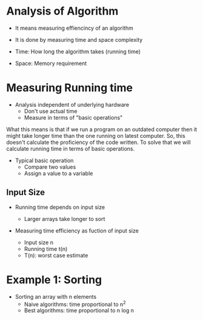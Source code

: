 # Analysis of Algorithm

- It means measuring effiencincy of an algorithm

- It is done by measuring time and space complexity

- Time: How long the algorithm takes (running time)

- Space: Memory requirement

# Measuring Running time

- Analysis independent of underlying hardware
  - Don't use actual time
  - Measure in terms of "basic operations"

 What this means is that if we run a program on an outdated computer then it might take longer time than the one running on latest computer. So, this doesn't calculate the proficiency of the code written.
To solve that we will calculate running time in terms of basic operations.

- Typical basic operation
  - Compare two values
  - Assign a value to a variable
 
## Input Size

- Running time depends on input size
  - Larger arrays take longer to sort

- Measuring time efficiency as fuction of input size
  - Input size n
  - Running time t(n)
  - T(n): worst case estimate 

# Example 1: Sorting

- Sorting an array with n elements
  - Naive algorithms: time proportional to n<sup>2</sup>
  - Best algorithms: time proportional to n log n
 
